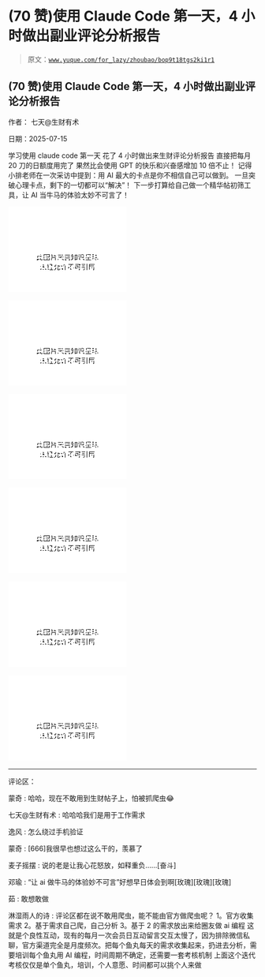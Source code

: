 # (70 赞)使用 Claude Code 第一天，4 小时做出副业评论分析报告

> 原文：[`www.yuque.com/for_lazy/zhoubao/bop9t18tgs2ki1r1`](https://www.yuque.com/for_lazy/zhoubao/bop9t18tgs2ki1r1)

## (70 赞)使用 Claude Code 第一天，4 小时做出副业评论分析报告

作者： 七天@生财有术

日期：2025-07-15

学习使用 claude code 第一天 花了 4 小时做出来生财评论分析报告 直接把每月 20 刀的日额度用完了 果然比会使用 GPT 的快乐和兴奋感增加 10 倍不止！
记得小排老师在一次采访中提到：用 AI 最大的卡点是你不相信自己可以做到。 一旦突破心理卡点，剩下的一切都可以“解决”！
下一步打算给自己做一个精华帖初筛工具，让 AI 当牛马的体验太妙不可言了！

![](img/10ea208b2424c0952d72611024b7ead7.png "None")

![](img/92e68b2ebae0d87f2d23b6282f562693.png "None")

![](img/1cdd8b92b08e0afd4fca0cad9d9fe838.png "None")

![](img/1c667d619913810be5b082a65a5470db.png "None")

![](img/c416eb0f8657c3ce9599d0d3f7d082ea.png "None")

![](img/b2d4e06238527d2ba161a53f2c58f15f.png "None")

* * *

评论区：

蒙奇 : 哈哈，现在不敢用到生财帖子上，怕被抓爬虫😂

七天@生财有术 : 哈哈哈我们是用于工作需求

逸风 : 怎么绕过手机验证

蒙奇 : [666]我很早也想过这么干的，羡慕了

麦子摇摆 : 说的老是让我心花怒放，如释重负……[奋斗]

邓瑜 : “让 ai 做牛马的体验妙不可言”好想早日体会到啊[玫瑰][玫瑰][玫瑰]

茹 : 敢想敢做

淋湿雨人的诗 : 评论区都在说不敢用爬虫，能不能由官方做爬虫呢？ 1。官方收集需求 2。基于需求自己爬，自己分析 3。基于 2 的需求放出来给圈友做 ai 编程
这就是个良性互动，现有的每月一次会员日互动留言交互太慢了，因为排除微信私聊，官方渠道完全是月度频次。把每个鱼丸每天的需求收集起来，扔进去分析，需要培训每个鱼丸用 AI 编程，时间周期不确定，还需要一套考核机制
上面这个迭代考核仅仅是单个鱼丸，培训，个人意愿、时间都可以挑个人来做